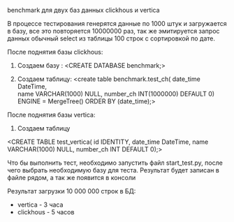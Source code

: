 benchmark для двух баз данных clickhous и vertica

В процессе тестирования генерятся данные по 1000 штук и загружается в базу, все это повторяется 10000000 раз, так же эмитируется запрос данных обычный select из таблицы 100 строк с сортировкой по дате.

После поднятия базы clickhous:
1) Создаем базу :
<CREATE DATABASE benchmark;>

2) Создаем таблицу:
<create table benchmark.test_ch(
        date_time      DateTime,        
        name     VARCHAR(1000) NULL,
        number_ch       INT(1000000) DEFAULT 0) 
ENGINE = MergeTree() 
ORDER BY (date_time);>

После поднятия базы vertica:

1) Создаем таблицу 

<CREATE TABLE test_vertica(
        id IDENTITY,
        date_time DateTime,
        name VARCHAR(1000) NULL,
        number_ch INT DEFAULT 0);>

Что бы выполнить тест, необходимо запустить файл start_test.py, после чего выбрать необходимую базу для теста.
Результат будет записан в файле рядом, а так же появится в консоли

Результат загрузки 10 000 000 строк в БД:

 - vertica - 3 часа
 - clickhous - 5 часов

